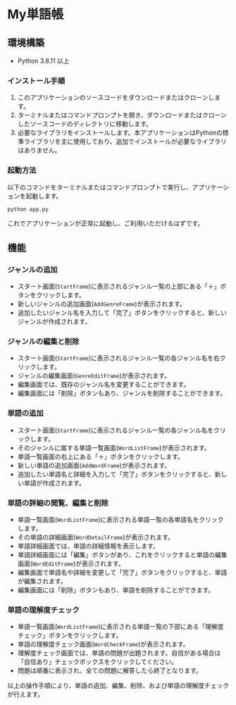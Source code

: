 # My単語帳

## 環境構築
- Python 3.8.11 以上
### インストール手順
1. このアプリケーションのソースコードをダウンロードまたはクローンします。
2. ターミナルまたはコマンドプロンプトを開き、ダウンロードまたはクローンしたソースコードのディレクトリに移動します。
3. 必要なライブラリをインストールします。本アプリケーションはPythonの標準ライブラリを主に使用しており、追加でインストールが必要なライブラリはありません。
### 起動方法
以下のコマンドをターミナルまたはコマンドプロンプトで実行し、アプリケーションを起動します。
```sh
python app.py
```
これでアプリケーションが正常に起動し、ご利用いただけるはずです。

## 機能

### ジャンルの追加
- スタート画面(`StartFrame`)に表示されるジャンル一覧の上部にある「＋」ボタンをクリックします。
- 新しいジャンルの追加画面(`AddGenreFrame`)が表示されます。
- 追加したいジャンル名を入力して「完了」ボタンをクリックすると、新しいジャンルが作成されます。

### ジャンルの編集と削除
- スタート画面(`StartFrame`)に表示されるジャンル一覧の各ジャンル名を右クリックします。
- ジャンルの編集画面(`GenreEditFrame`)が表示されます。
- 編集画面では、既存のジャンル名を変更することができます。
- 編集画面には「削除」ボタンもあり、ジャンルを削除することができます。

### 単語の追加
- スタート画面(`StartFrame`)に表示されるジャンル一覧の各ジャンル名をクリックします。
- そのジャンルに属する単語一覧画面(`WordListFrame`)が表示されます。
- 単語一覧画面の右上にある「＋」ボタンをクリックします。
- 新しい単語の追加画面(`AddWordFrame`)が表示されます。
- 追加したい単語名と詳細を入力して「完了」ボタンをクリックすると、新しい単語が作成されます。

### 単語の詳細の閲覧、編集と削除
- 単語一覧画面(`WordListFrame`)に表示される単語一覧の各単語名をクリックします。
- その単語の詳細画面(`WordDetailFrame`)が表示されます。
- 単語詳細画面では、単語の詳細情報を表示します。
- 単語詳細画面には「編集」ボタンがあり、これをクリックすると単語の編集画面(`WordEditFrame`)が表示されます。
- 編集画面で単語名や詳細を変更して「完了」ボタンをクリックすると、単語が編集されます。
- 編集画面には「削除」ボタンもあり、単語を削除することができます。

### 単語の理解度チェック
- 単語一覧画面(`WordListFrame`)に表示される単語一覧の下部にある「理解度チェック」ボタンをクリックします。
- 単語の理解度チェック画面(`WordCheckFrame`)が表示されます。
- 理解度チェック画面では、単語の問題が出題されます。自信がある場合は「自信あり」チェックボックスをクリックしてください。
- 問題は順番に表示され、全ての問題に解答したら終了となります。

以上の操作手順により、単語の追加、編集、削除、および単語の理解度チェックが行えます。
